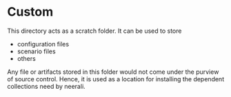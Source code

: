 # Custom
This directory acts as a scratch folder. It can be used to store
- configuration files
- scenario files
- others

Any file or artifacts stored in this folder would not come under the purview of
source control. Hence, it is used as a location for installing the dependent
collections need by neerali.
